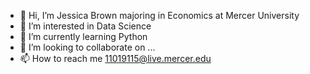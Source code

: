 - 👋 Hi, I’m Jessica Brown majoring in Economics at Mercer University
- 👀 I’m interested in Data Science
- 🌱 I’m currently learning Python
- 💞️ I’m looking to collaborate on ...
- 📫 How to reach me 11019115@live.mercer.edu

<!---
tigerpanda586/tigerpanda586 is a ✨ special ✨ repository because its `README.md` (this file) appears on your GitHub profile.
You can click the Preview link to take a look at your changes.
--->
